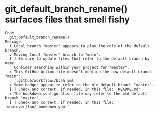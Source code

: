 # git_default_branch_rename() surfaces files that smell fishy

    Code
      git_default_branch_rename()
    Message
      i Local branch "master" appears to play the role of the default branch.
      v Moving local "master" branch to "main".
      [ ] Be sure to update files that refer to the default branch by name.
        Consider searching within your project for "master".
      x This GitHub Action file doesn't mention the new default branch "main":
        '.github/workflows/blah.yml'
      x Some badges appear to refer to the old default branch "master".
      [ ] Check and correct, if needed, in this file: 'README.md'
      x The bookdown configuration file may refer to the old default branch "master".
      [ ] Check and correct, if needed, in this file: 'whatever/foo/_bookdown.yaml'

